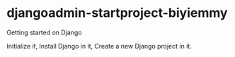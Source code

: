 # djangoadmin-startproject-biyiemmy
Getting started on Django

Initialize it, 
Install Django in it,
Create a new Django project in it.
